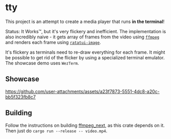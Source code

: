 # tty

This project is an attempt to create a media player that runs **in the terminal**!

Status: It Works™, but it's very flickery and inefficient. The implementation is also incredibly naive - it gets array of frames from the video using [`ffmpeg`](https://ffmpeg.org/) and renders each frame using [`ratatui-image`](https://crates.io/crates/ratatui-image).

It's flickery as terminals need to re-draw everything for each frame. It might be possible to get rid of the flicker by using a specialized terminal emulator. The showcase demo uses `WezTerm`.

## Showcase

https://github.com/user-attachments/assets/a23f7873-5551-4dc8-a20c-bb5f323fb8c7

## Building

Follow the instructions on building [ffmpeg_next](https://github.com/zmwangx/rust-ffmpeg/wiki/Notes-on-building), as this crate depends on it. Then just do `cargo run --release -- video.mp4`.
